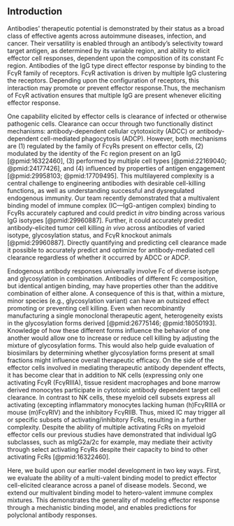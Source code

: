 ## Introduction

Antibodies' therapeutic potential is demonstrated by their status as a broad class of effective agents across autoimmune diseases, infection, and cancer. Their versatility is enabled through an antibody’s selectivity toward target antigen, as determined by its variable region, and ability to elicit effector cell responses, dependent upon the composition of its constant Fc region. Antibodies of the IgG type direct effector response by binding to the FcγR family of receptors. FcγR activation is driven by multiple IgG clustering the receptors. Depending upon the configuration of receptors, this interaction may promote or prevent effector response.Thus, the mechanism of FcγR activation ensures that multiple IgG are present whenever eliciting effector response.

One capability elicited by effector cells is clearance of infected or otherwise pathogenic cells. Clearance can occur through two functionally distinct mechanisms: antibody-dependent cellular cytotoxicity (ADCC) or antibody-dependent cell-mediated phagocytosis (ADCP). However, both mechanisms are (1) regulated by the family of FcγRs present on effector cells, (2) modulated by the identity of the Fc region present on an IgG [@pmid:16322460], (3) performed by multiple cell types [@pmid:22169040; @pmid:24177426], and (4) influenced by properties of antigen engagement [@pmid:29958103; @pmid:17709495]. This multilayered complexity is a central challenge to engineering antibodies with desirable cell-killing functions, as well as understanding successful and dysregulated endogenous immunity. Our team recently demonstrated that a multivalent binding model of immune complex (IC—IgG-antigen complex) binding to FcγRs accurately captured and could predict *in vitro* binding across various IgG isotypes [@pmid:29960887]. Further, it could accurately predict antibody-elicited tumor cell killing *in vivo* across antibodies of varied isotype, glycosylation status, and FcγR knockout animals [@pmid:29960887]. Directly quantifying and predicting cell clearance made it possible to accurately predict and optimize for antibody-mediated cell clearance regardless of whether it occurred by ADCC or ADCP.

Endogenous antibody responses universally involve Fc of diverse isotype and glycosylation in combination. Antibodies of different Fc composition, but identical antigen binding, may have properties other than the additive combination of either alone. A consequence of this is that, within a mixture, minor species (e.g., glycosylation variant) can have an outsized effect promoting or preventing cell killing. Even when recombinantly manufacturing a single monoclonal therapeutic agent, heterogeneity exists in the glycosylation forms derived [@pmid:26775146; @pmid:18050193]. Knowledge of how these different forms influence the behavior of one another would allow one to increase or reduce cell killing by adjusting the mixture of glycosylation forms. This would also help guide evaluation of biosimilars by determining whether glycosylation forms present at small fractions might influence overall therapeutic efficacy. On the side of the effector cells involved in mediating therapeutic antibody dependent effects, it has become clear that in addition to NK cells (expressing only one activating FcγR (FcγRIIIA), tissue resident macrophages and bone marrow derived monocytes participate in cytotoxic antibody dependent target cell clearance. In contrast to NK cells, these myeloid cell subsets express all activating (excepting inflammatory monocytes lacking human (h)FcγRIIIA or mouse (m)FcγRIV) and the inhibitory FcγRIIB. Thus, mixed IC may trigger all or specific subsets of activating/inhibitory FcRs, resulting in a further complexity. Despite the ability of multiple activating FcRs on myeloid effector cells our previous studies have demonstrated that individual IgG subclasses, such as mIgG2a/2c for example, may mediate their activity through select activating FcγRs despite their capacity to bind to other activating FcRs [@pmid:16322460].

Here, we build upon our earlier model development in two key ways. First, we evaluate the ability of a multi-valent binding model to predict effector cell-elicited clearance across a panel of disease models. Second, we extend our multivalent binding model to hetero-valent immune complex mixtures. This demonstrates the generality of modeling effector response through a mechanistic binding model, and enables predictions for polyclonal antibody responses.
